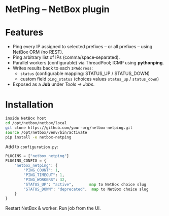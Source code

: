 
# NetPing – NetBox plugin

# Features

* Ping every IP assigned to selected prefixes – or all prefixes – using NetBox ORM (no REST).
* Ping arbitrary list of IPs (comma/space‑separated).
* Parallel workers (configurable) via ThreadPool; ICMP using **pythonping**.
* Writes results back to each `IPAddress`:
  * `status` (configurable mapping: STATUS_UP / STATUS_DOWN)
  * custom field `ping_status` (choices values `status_up` / `status_down`)
* Exposed as a **Job** under *Tools → Jobs*.

# Installation

```bash
inside NetBox host
cd /opt/netbox/netbox/local
git clone https://github.com/your-org/netbox-netping.git
source /opt/netbox/venv/bin/activate
pip install -e netbox-netping
```

Add to `configuration.py`:

```python
PLUGINS = ["netbox_netping"]
PLUGINS_CONFIG = {
    "netbox_netping": {
        "PING_COUNT": 1,
        "PING_TIMEOUT": 1,
        "PING_WORKERS": 32,
        "STATUS_UP": "active",       map to NetBox choice slug
        "STATUS_DOWN": "deprecated",  map to NetBox choice slug
    }
}
```

Restart NetBox & worker. Run job from the UI.
